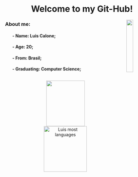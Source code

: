 
<h1 align="center">
    Welcome to my Git-Hub!
</h1>

<img align="right" width=21%
    src="https://media.tenor.com/MYaoHv7vvoUAAAAi/laughing-miles-morales.gif">
<h3 align="left">About me:</h3>
<ul>
    <h4>- Name: Luis Calone;</h4>
    <h4>- Age: 20;</h4>
    <h4>- From: Brasil;</h4>
    <h4>- Graduating: Computer Science;</h4>
</ul>

##

<div align="center">
    <row>
        <img width="50%" height="150px"
            src="https://github-readme-stats.vercel.app/api?username=Luis-Calone&show_icons=true&theme=github_dark" />
        <img width="53%" height="150px"
            src="https://github-readme-stats.vercel.app/api/top-langs/?username=Luis-Calone&layout=compact&theme=github_dark"
            alt="Luis most languages" />
    </row>
</div>

##